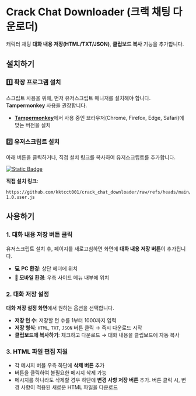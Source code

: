 # **Crack Chat Downloader (크랙 채팅 다운로더)**

캐릭터 채팅 **대화 내용 저장(HTML/TXT/JSON)**, **클립보드 복사** 기능을 추가합니다.

## 설치하기

### 1️⃣ 확장 프로그램 설치

스크립트 사용을 위해, 먼저 유저스크립트 매니저를 설치해야 합니다. **Tampermonkey** 사용을 권장합니다.

-   [**Tampermonkey**](https://www.tampermonkey.net/)에서 사용 중인 브라우저(Chrome, Firefox, Edge, Safari)에 맞는 버전을 설치

### 2️⃣ 유저스크립트 설치

아래 버튼을 클릭하거나, 직접 설치 링크를 복사하여 유저스크립트를 추가합니다.

[![Static Badge](https://img.shields.io/badge/%E2%9A%99%EF%B8%8FINSTALL-crack_chat_downloader-blue?style=for-the-badge)](https://github.com/kktcct001/crack_chat_downloader/raw/refs/heads/main/Crack_Chat_Downloader-1.0.user.js)

**직접 설치 링크**:
```
https://github.com/kktcct001/crack_chat_downloader/raw/refs/heads/main/Crack_Chat_Downloader-1.0.user.js
```

## 사용하기

### 1. 대화 내용 저장 버튼 클릭

유저스크립트 설치 후, 페이지를 새로고침하면 화면에 **대화 내용 저장 버튼**이 추가됩니다.

-   **💻 PC 환경**: 상단 헤더에 위치
-   **📱 모바일 환경**: 우측 사이드 메뉴 내부에 위치

### 2. 대화 저장 설정

**대화 저장 설정 화면**에서 원하는 옵션을 선택합니다.

-   **저장 턴 수**: 저장할 턴 수를 1부터 1000까지 입력
-   **저장 형식**: `HTML`, `TXT`, `JSON` 버튼 클릭 → 즉시 다운로드 시작
-   **클립보드에 복사하기**: 체크하고 다운로드 → 대화 내용을 클립보드에 자동 복사

### 3. HTML 파일 편집 지원

-   각 메시지 버블 우측 하단에 **삭제 버튼** 추가
-   버튼을 클릭하여 불필요한 메시지 삭제 가능
-   메시지를 하나라도 삭제할 경우 하단에 **변경 사항 저장 버튼** 추가. 버튼 클릭 시, 변경 사항이 적용된 새로운 HTML 파일을 다운로드
